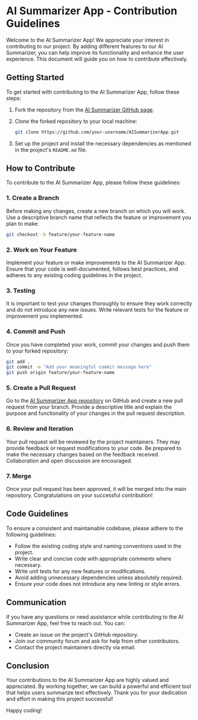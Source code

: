 # AI Summarizer App - Contribution Guidelines

Welcome to the AI Summarizer App! We appreciate your interest in contributing to our project. By adding different features to our AI Summarizer, you can help improve its functionality and enhance the user experience. This document will guide you on how to contribute effectively.

## Getting Started

To get started with contributing to the AI Summarizer App, follow these steps:

1. Fork the repository from the [AI Summarizer GitHub page](https://github.com/AISummarizerApp).
2. Clone the forked repository to your local machine:

   ```bash
   git clone https://github.com/your-username/AISummarizerApp.git
   ```

3. Set up the project and install the necessary dependencies as mentioned in the project's `README.md` file.

## How to Contribute

To contribute to the AI Summarizer App, please follow these guidelines:

### 1. Create a Branch

Before making any changes, create a new branch on which you will work. Use a descriptive branch name that reflects the feature or improvement you plan to make:

```bash
git checkout -b feature/your-feature-name
```

### 2. Work on Your Feature

Implement your feature or make improvements to the AI Summarizer App. Ensure that your code is well-documented, follows best practices, and adheres to any existing coding guidelines in the project.

### 3. Testing

It is important to test your changes thoroughly to ensure they work correctly and do not introduce any new issues. Write relevant tests for the feature or improvement you implemented.

### 4. Commit and Push

Once you have completed your work, commit your changes and push them to your forked repository:

```bash
git add .
git commit -m "Add your meaningful commit message here"
git push origin feature/your-feature-name
```

### 5. Create a Pull Request

Go to the [AI Summarizer App repository](https://github.com/AISummarizerApp) on GitHub and create a new pull request from your branch. Provide a descriptive title and explain the purpose and functionality of your changes in the pull request description.

### 6. Review and Iteration

Your pull request will be reviewed by the project maintainers. They may provide feedback or request modifications to your code. Be prepared to make the necessary changes based on the feedback received. Collaboration and open discussion are encouraged.

### 7. Merge

Once your pull request has been approved, it will be merged into the main repository. Congratulations on your successful contribution!

## Code Guidelines

To ensure a consistent and maintainable codebase, please adhere to the following guidelines:

- Follow the existing coding style and naming conventions used in the project.
- Write clear and concise code with appropriate comments where necessary.
- Write unit tests for any new features or modifications.
- Avoid adding unnecessary dependencies unless absolutely required.
- Ensure your code does not introduce any new linting or style errors.

## Communication

If you have any questions or need assistance while contributing to the AI Summarizer App, feel free to reach out. You can:

- Create an issue on the project's GitHub repository.
- Join our community forum and ask for help from other contributors.
- Contact the project maintainers directly via email.

## Conclusion

Your contributions to the AI Summarizer App are highly valued and appreciated. By working together, we can build a powerful and efficient tool that helps users summarize text effectively. Thank you for your dedication and effort in making this project successful!

Happy coding!
